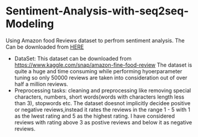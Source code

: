 # Sentiment-Analysis-with-seq2seq-Modeling
Using Amazon food Reviews dataset to perfrom sentiment analysis. The Can be downloaded from <a href="https://www.kaggle.com/snap/amazon-fine-food-reviews">HERE</a>  
<ul>
  <li>DataSet: This dataset can be downloaded from  
               <a href="https://www.kaggle.com/snap/amazon-fine-food-reviews">https://www.kaggle.com/snap/amazon-fine-food-review</a> The dataset is quite a huge and time consuming while performing hyoerparameter tuning so only 50000 reviews are taken into consideration out of over half a million reviews.  
  <li> Preprocessing tasks: cleaning and preprocessing like removing special characters, numbers, short words(words with characters length less than 3), stopwords etc.  
    The dataset doesnot implicitly decidee positive or negative reviews,instead it rates the reviews in the range 1 - 5 with 1 as the lwest rating and 5 as the highest rating. I have considered reviews with rating above 3 as postive reviews and below it as negative reviews.</li>
